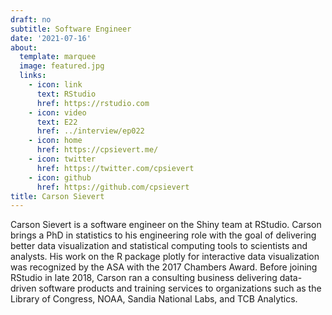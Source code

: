 ```yaml
---
draft: no
subtitle: Software Engineer
date: '2021-07-16'
about:
  template: marquee
  image: featured.jpg
  links:
    - icon: link
      text: RStudio
      href: https://rstudio.com
    - icon: video
      text: E22
      href: ../interview/ep022
    - icon: home
      href: https://cpsievert.me/
    - icon: twitter
      href: https://twitter.com/cpsievert
    - icon: github
      href: https://github.com/cpsievert
title: Carson Sievert
---
```


Carson Sievert is a software engineer on the Shiny team at RStudio. Carson brings a PhD in statistics to his engineering role with the goal of delivering better data visualization and statistical computing tools to scientists and analysts. His work on the R package plotly for interactive data visualization was recognized by the ASA with the 2017 Chambers Award. Before joining RStudio in late 2018, Carson ran a consulting business delivering data-driven software products and training services to organizations such as the Library of Congress, NOAA, Sandia National Labs, and TCB Analytics.
